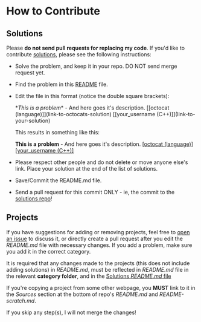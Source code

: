 How to Contribute
==================

## Solutions

Please **do not send pull requests for replacing my code**. If you'd like to contribute [solutions](https://github.com/thekarangoel/Projects-Solutions), please see the following instructions:

- Solve the problem, and keep it in your repo. DO NOT send merge request yet.

- Find the problem in this [README](https://github.com/thekarangoel/Projects-Solutions/blob/master/README.md) file.

- Edit the file in this format (notice the double square brackets):

    \**This is a problem** - And here goes it's description. \[[octocat (language)]]\(link-to-octocats-solution) \[[your_username (C++)]]\(link-to-your-solution)
    
    This results in something like this:
    
    **This is a problem** - And here goes it's description. [[octocat (language)]](link-to-octocats-solution) [[your_username (C++)]](link-to-your-solution)

- Please respect other people and do not delete or move anyone else's link. Place your solution at the end of the list of solutions.

- Save/Commit the README.md file.

- Send a pull request for this commit ONLY - ie, the commit to the [solutions repo](https://github.com/thekarangoel/Projects-Solutions)!


## Projects

If you have suggestions for adding or removing projects, feel free to [open an issue](https://github.com/thekarangoel/Projects/issues/new) to discuss it, or directly create a pull request after you edit the *README.md* file with necessary changes. If you add a problem, make sure you add it in the correct category.

It is required that any changes made to the projects (this does not include adding solutions) in *README.md*, must be reflected in *README.md* file in the relevant **category folder**, and in the [Solutions *README.md* file](https://github.com/thekarangoel/Projects-Solutions/blob/master/README.md)

If you're copying a project from some other webpage, you **MUST** link to it in the *Sources* section at the bottom of repo's *README.md* and *README-scratch.md*.

If you skip any step(s), I will not merge the changes!
